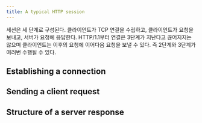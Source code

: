 ```yaml
---
title: A typical HTTP session
---
```


세션은 세 단계로 구성된다. 클라이언트가 TCP 연결을 수립하고, 클라이언트가 요청을보내고, 서버가 요청에 응답한다. HTTP/1.1부터 연결은 3단계가 지난다고 끊어지지는않으며 클라이언트는 이후의 요청에 이어다음 요청을 보낼 수 있다. 즉 2단계와 3단계가 여러번 수행될 수 있다.

## Establishing a connection

## Sending a client request

## Structure of a server response

